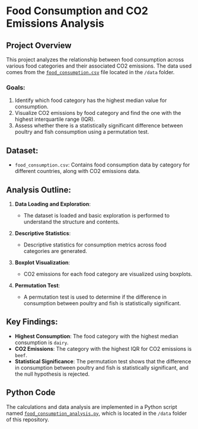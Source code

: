# Food Consumption and CO2 Emissions Analysis

## Project Overview
This project analyzes the relationship between food consumption across various food categories and their associated CO2 emissions. The data used comes from the [`food_consumption.csv`](/data/food_consumption.csv) file located in the `/data` folder.

### Goals:
1. Identify which food category has the highest median value for consumption.
2. Visualize CO2 emissions by food category and find the one with the highest interquartile range (IQR).
3. Assess whether there is a statistically significant difference between poultry and fish consumption using a permutation test.

## Dataset:
- `food_consumption.csv`: Contains food consumption data by category for different countries, along with CO2 emissions data.

## Analysis Outline:

1. **Data Loading and Exploration**:
   - The dataset is loaded and basic exploration is performed to understand the structure and contents.

2. **Descriptive Statistics**:
   - Descriptive statistics for consumption metrics across food categories are generated.

3. **Boxplot Visualization**:
   - CO2 emissions for each food category are visualized using boxplots.

4. **Permutation Test**:
   - A permutation test is used to determine if the difference in consumption between poultry and fish is statistically significant.

## Key Findings:
- **Highest Consumption**: The food category with the highest median consumption is `dairy`.
- **CO2 Emissions**: The category with the highest IQR for CO2 emissions is `beef`.
- **Statistical Significance**: The permutation test shows that the difference in consumption between poultry and fish is statistically significant, and the null hypothesis is rejected.

## Python Code
The calculations and data analysis are implemented in a Python script named [`food_consumption_analysis.py`](/data/food_consumption_analysis.py), which is located in the `/data` folder of this repository.
